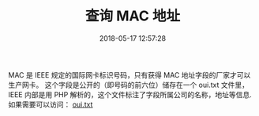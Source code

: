 ﻿---
title: 查询 MAC 地址
date: 2018-05-17 12:57:28
categories:
- Tip
tags: 
- 网络
- Code
---


MAC 是 IEEE 规定的国际网卡标识号码，只有获得 MAC 地址字段的厂家才可以生产网卡。
这个字段是公开的（即号码的前六位）储存在一个 oui.txt 文件里， IEEE 内部是用 PHP 解析的，这个文件标注了字段所属公司的名称，地址等信息.如果需要可以访问：
	[oui.txt](http://standards-oui.ieee.org/oui/oui.txt)